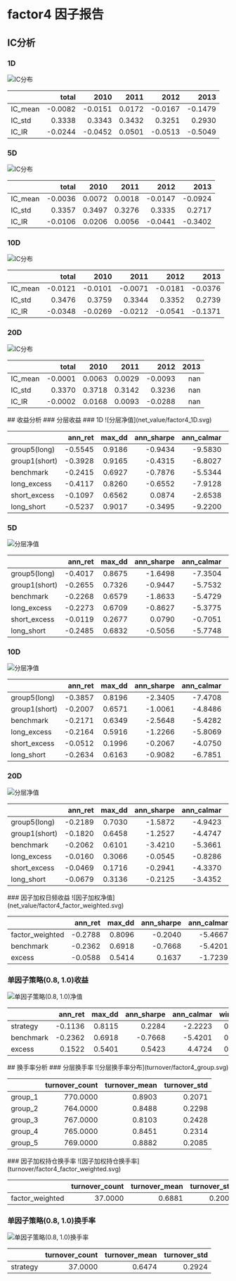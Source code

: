 # factor4 因子报告
## IC分析
### 1D
![IC分布](IC/factor4_1D.svg)

|         |   total |    2010 |   2011 |    2012 |    2013 |
|:--------|--------:|--------:|-------:|--------:|--------:|
| IC_mean | -0.0082 | -0.0151 | 0.0172 | -0.0167 | -0.1479 |
| IC_std  |  0.3338 |  0.3343 | 0.3432 |  0.3251 |  0.2930 |
| IC_IR   | -0.0244 | -0.0452 | 0.0501 | -0.0513 | -0.5049 |

### 5D
![IC分布](IC/factor4_5D.svg)

|         |   total |   2010 |   2011 |    2012 |    2013 |
|:--------|--------:|-------:|-------:|--------:|--------:|
| IC_mean | -0.0036 | 0.0072 | 0.0018 | -0.0147 | -0.0924 |
| IC_std  |  0.3357 | 0.3497 | 0.3276 |  0.3335 |  0.2717 |
| IC_IR   | -0.0106 | 0.0206 | 0.0056 | -0.0441 | -0.3402 |

### 10D
![IC分布](IC/factor4_10D.svg)

|         |   total |    2010 |    2011 |    2012 |    2013 |
|:--------|--------:|--------:|--------:|--------:|--------:|
| IC_mean | -0.0121 | -0.0101 | -0.0071 | -0.0181 | -0.0376 |
| IC_std  |  0.3476 |  0.3759 |  0.3344 |  0.3352 |  0.2739 |
| IC_IR   | -0.0348 | -0.0269 | -0.0212 | -0.0541 | -0.1371 |

### 20D
![IC分布](IC/factor4_20D.svg)

|         |   total |   2010 |   2011 |    2012 |   2013 |
|:--------|--------:|-------:|-------:|--------:|-------:|
| IC_mean | -0.0001 | 0.0063 | 0.0029 | -0.0093 |    nan |
| IC_std  |  0.3370 | 0.3718 | 0.3142 |  0.3236 |    nan |
| IC_IR   | -0.0002 | 0.0168 | 0.0093 | -0.0288 |    nan |

<div style="page-break-after: always;"></div>
## 收益分析
### 分层收益
### 1D
![分层净值](net_value/factor4_1D.svg)

|               |   ann_ret |   max_dd |   ann_sharpe |   ann_calmar |   win_rate |   avg_win_ret |   avg_loss_ret |   profit_loss_ratio |   ann_vol |
|:--------------|----------:|---------:|-------------:|-------------:|-----------:|--------------:|---------------:|--------------------:|----------:|
| group5(long)  |   -0.5545 |   0.9186 |      -0.9434 |      -9.5830 |     0.4660 |        0.0328 |        -0.0331 |              0.9911 |    0.6392 |
| group1(short) |   -0.3928 |   0.9165 |      -0.4315 |      -6.8027 |     0.4827 |        0.0340 |        -0.0339 |              1.0032 |    0.6559 |
| benchmark     |   -0.2415 |   0.6927 |      -0.7876 |      -5.5344 |     0.4737 |        0.0149 |        -0.0152 |              0.9826 |    0.2954 |
| long_excess   |   -0.4117 |   0.8260 |      -0.6552 |      -7.9128 |     0.4891 |        0.0281 |        -0.0298 |              0.9438 |    0.5652 |
| short_excess  |   -0.1097 |   0.6562 |       0.0874 |      -2.6538 |     0.5135 |        0.0287 |        -0.0299 |              0.9605 |    0.5769 |
| long_short    |   -0.5237 |   0.9017 |      -0.3495 |      -9.2200 |     0.4917 |        0.0458 |        -0.0468 |              0.9788 |    0.9155 |

### 5D
![分层净值](net_value/factor4_5D.svg)

|               |   ann_ret |   max_dd |   ann_sharpe |   ann_calmar |   win_rate |   avg_win_ret |   avg_loss_ret |   profit_loss_ratio |   ann_vol |
|:--------------|----------:|---------:|-------------:|-------------:|-----------:|--------------:|---------------:|--------------------:|----------:|
| group5(long)  |   -0.4017 |   0.8675 |      -1.6498 |      -7.3504 |     0.4465 |        0.0143 |        -0.0149 |              0.9582 |    0.2863 |
| group1(short) |   -0.2655 |   0.7326 |      -0.9447 |      -5.7532 |     0.4671 |        0.0141 |        -0.0143 |              0.9819 |    0.2839 |
| benchmark     |   -0.2268 |   0.6579 |      -1.8633 |      -5.4729 |     0.4606 |        0.0064 |        -0.0073 |              0.8760 |    0.1332 |
| long_excess   |   -0.2273 |   0.6709 |      -0.8627 |      -5.3775 |     0.4658 |        0.0130 |        -0.0130 |              1.0002 |    0.2597 |
| short_excess  |   -0.0119 |   0.2677 |       0.0790 |      -0.7051 |     0.5135 |        0.0125 |        -0.0130 |              0.9591 |    0.2525 |
| long_short    |   -0.2485 |   0.6832 |      -0.5056 |      -5.7748 |     0.4942 |        0.0196 |        -0.0208 |              0.9447 |    0.4038 |

### 10D
![分层净值](net_value/factor4_10D.svg)

|               |   ann_ret |   max_dd |   ann_sharpe |   ann_calmar |   win_rate |   avg_win_ret |   avg_loss_ret |   profit_loss_ratio |   ann_vol |
|:--------------|----------:|---------:|-------------:|-------------:|-----------:|--------------:|---------------:|--------------------:|----------:|
| group5(long)  |   -0.3857 |   0.8196 |      -2.3405 |      -7.4708 |     0.4091 |        0.0104 |        -0.0103 |              1.0056 |    0.1995 |
| group1(short) |   -0.2007 |   0.6571 |      -1.0061 |      -4.8486 |     0.4481 |        0.0104 |        -0.0099 |              1.0505 |    0.2023 |
| benchmark     |   -0.2171 |   0.6349 |      -2.5648 |      -5.4282 |     0.4143 |        0.0048 |        -0.0050 |              0.9556 |    0.0937 |
| long_excess   |   -0.2164 |   0.5916 |      -1.2266 |      -5.8069 |     0.4429 |        0.0097 |        -0.0093 |              1.0396 |    0.1848 |
| short_excess  |   -0.0512 |   0.1996 |      -0.2067 |      -4.0750 |     0.5104 |        0.0087 |        -0.0094 |              0.9288 |    0.1779 |
| long_short    |   -0.2634 |   0.6163 |      -0.9082 |      -6.7851 |     0.4870 |        0.0142 |        -0.0156 |              0.9153 |    0.2901 |

### 20D
![分层净值](net_value/factor4_20D.svg)

|               |   ann_ret |   max_dd |   ann_sharpe |   ann_calmar |   win_rate |   avg_win_ret |   avg_loss_ret |   profit_loss_ratio |   ann_vol |
|:--------------|----------:|---------:|-------------:|-------------:|-----------:|--------------:|---------------:|--------------------:|----------:|
| group5(long)  |   -0.2189 |   0.7030 |      -1.5872 |      -4.9423 |     0.4000 |        0.0082 |        -0.0070 |              1.1667 |    0.1486 |
| group1(short) |   -0.1820 |   0.6458 |      -1.2527 |      -4.4747 |     0.4237 |        0.0082 |        -0.0073 |              1.1170 |    0.1513 |
| benchmark     |   -0.2062 |   0.6101 |      -3.4210 |      -5.3661 |     0.3816 |        0.0034 |        -0.0036 |              0.9534 |    0.0668 |
| long_excess   |   -0.0160 |   0.3066 |      -0.0545 |      -0.8286 |     0.4592 |        0.0072 |        -0.0062 |              1.1675 |    0.1334 |
| short_excess  |   -0.0469 |   0.1716 |      -0.2941 |      -4.3370 |     0.5421 |        0.0059 |        -0.0073 |              0.8057 |    0.1331 |
| long_short    |   -0.0679 |   0.3136 |      -0.2125 |      -3.4352 |     0.5079 |        0.0104 |        -0.0111 |              0.9363 |    0.2185 |

<div style="page-break-after: always;"></div>
### 因子加权日频收益
![因子加权净值](net_value/factor4_factor_weighted.svg)

|                 |   ann_ret |   max_dd |   ann_sharpe |   ann_calmar |   win_rate |   avg_win_ret |   avg_loss_ret |   profit_loss_ratio |   ann_vol |
|:----------------|----------:|---------:|-------------:|-------------:|-----------:|--------------:|---------------:|--------------------:|----------:|
| factor_weighted |   -0.2788 |   0.8096 |      -0.2040 |      -5.4667 |     0.4917 |        0.0231 |        -0.0233 |              0.9887 |    0.6410 |
| benchmark       |   -0.2362 |   0.6918 |      -0.7668 |      -5.4201 |     0.4724 |        0.0149 |        -0.0151 |              0.9909 |    0.2946 |
| excess          |   -0.0588 |   0.5414 |       0.1637 |      -1.7239 |     0.4917 |        0.0161 |        -0.0148 |              1.0856 |    0.5802 |

### 单因子策略(0.8, 1.0)收益
![单因子策略(0.8, 1.0)净值](net_value/factor4_quantile.svg)

|           |   ann_ret |   max_dd |   ann_sharpe |   ann_calmar |   win_rate |   avg_win_ret |   avg_loss_ret |   profit_loss_ratio |   ann_vol |
|:----------|----------:|---------:|-------------:|-------------:|-----------:|--------------:|---------------:|--------------------:|----------:|
| strategy  |   -0.1136 |   0.8115 |       0.2284 |      -2.2223 |     0.4968 |        0.0329 |        -0.0310 |              1.0599 |    0.7966 |
| benchmark |   -0.2362 |   0.6918 |      -0.7668 |      -5.4201 |     0.4724 |        0.0149 |        -0.0151 |              0.9909 |    0.2946 |
| excess    |    0.1522 |   0.5401 |       0.5423 |       4.4724 |     0.4968 |        0.0296 |        -0.0260 |              1.1384 |    0.7525 |

<div style="page-break-after: always;"></div>
## 换手率分析
### 分层换手率
![分层换手率分布](turnover/factor4_group.svg)

|         |   turnover_count |   turnover_mean |   turnover_std |
|:--------|-----------------:|----------------:|---------------:|
| group_1 |         770.0000 |          0.8903 |         0.2071 |
| group_2 |         764.0000 |          0.8488 |         0.2298 |
| group_3 |         767.0000 |          0.8103 |         0.2428 |
| group_4 |         765.0000 |          0.8451 |         0.2314 |
| group_5 |         769.0000 |          0.8882 |         0.2085 |

<div style="page-break-after: always;"></div>
### 因子加权持仓换手率
![因子加权持仓换手率](turnover/factor4_factor_weighted.svg)

|                 |   turnover_count |   turnover_mean |   turnover_std |
|:----------------|-----------------:|----------------:|---------------:|
| factor_weighted |          37.0000 |          0.6881 |         0.2003 |

### 单因子策略(0.8, 1.0)换手率
![单因子策略(0.8, 1.0)换手率](turnover/factor4_quantile.svg)

|          |   turnover_count |   turnover_mean |   turnover_std |
|:---------|-----------------:|----------------:|---------------:|
| strategy |          37.0000 |          0.6474 |         0.2924 |

<div style="page-break-after: always;"></div>
